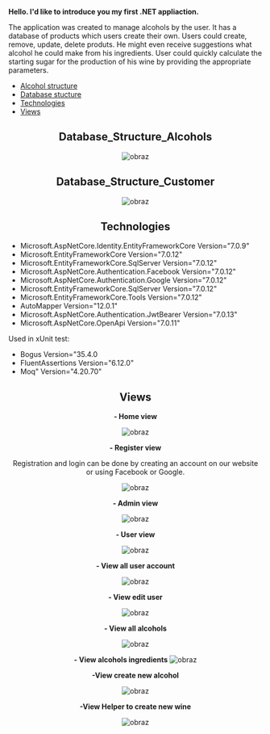 **Hello. I'd like to introduce you my first .NET appliaction.**

The application was created to manage alcohols by the user. It has a database of products which users create their own. 
Users could create, remove, update, delete produts.
He might even receive suggestions what alcohol he could make from his ingredients.
User could quickly calculate the starting sugar for the production of his wine by providing the appropriate parameters.

- [Alcohol structure](#Database_Structure_Alcohols)
- [Database stucture](#Database_Structure_Customer)
- [Technologies](#Technologies)
- [Views](#views)

<div align="center">

## Database_Structure_Alcohols

![obraz](https://github.com/SuchMateusz/WebAppMVC/assets/103280699/8c9fdfd4-ab1e-4842-ad66-6aa8833f82da)

## Database_Structure_Customer

![obraz](https://github.com/SuchMateusz/WebAppMVC/assets/103280699/cb15ed3a-52bc-4e91-a4c6-cbf859873d27)

## Technologies

</div>

- Microsoft.AspNetCore.Identity.EntityFrameworkCore Version="7.0.9" 
- Microsoft.EntityFrameworkCore Version="7.0.12" 
- Microsoft.EntityFrameworkCore.SqlServer Version="7.0.12" 
- Microsoft.AspNetCore.Authentication.Facebook Version="7.0.12"
- Microsoft.AspNetCore.Authentication.Google Version="7.0.12"
- Microsoft.EntityFrameworkCore.SqlServer Version="7.0.12" 
- Microsoft.EntityFrameworkCore.Tools Version="7.0.12" 
- AutoMapper Version="12.0.1"
- Microsoft.AspNetCore.Authentication.JwtBearer Version="7.0.13"
- Microsoft.AspNetCore.OpenApi Version="7.0.11"

Used in xUnit test:
- Bogus Version="35.4.0
- FluentAssertions Version="6.12.0"
- Moq" Version="4.20.70"

<div align="center">
  
## Views

**- Home view**

  ![obraz](https://github.com/SuchMateusz/WebAppMVC/assets/103280699/71fb5f7b-3a2c-417f-b3f6-e340af7a1175)

**- Register view**

Registration and login can be done by creating an account on our website or using Facebook or Google.

![obraz](https://github.com/SuchMateusz/WebAppMVC/assets/103280699/2ac38115-cd08-4714-a043-8644060e4383)

**- Admin view**

![obraz](https://github.com/SuchMateusz/WebAppMVC/assets/103280699/c735daa3-a953-4228-9c47-53a27f8109b8)

**- User view**

  ![obraz](https://github.com/SuchMateusz/WebAppMVC/assets/103280699/0a8e8554-cfad-4b7d-894f-7f16c87973db)

**- View all user account**

![obraz](https://github.com/SuchMateusz/WebAppMVC/assets/103280699/64c04e67-167d-44c9-84a0-5f84e6c1dd12)

**- View edit user**

  ![obraz](https://github.com/SuchMateusz/WebAppMVC/assets/103280699/000d50d7-a94f-4bf0-a3a3-77093bf9ed5b)

**- View all alcohols**

![obraz](https://github.com/SuchMateusz/WebAppMVC/assets/103280699/ca55acb3-de83-4ba2-9c72-936058ddc052)

**- View alcohols ingredients**
![obraz](https://github.com/SuchMateusz/WebAppMVC/assets/103280699/d54cca91-721d-4bd8-b115-0f54cf84025a)

**-View create new alcohol**

![obraz](https://github.com/SuchMateusz/WebAppMVC/assets/103280699/1a81fe91-a8a5-4f74-8ee1-3a727c8ba16a)

**-View Helper to  create new wine**

![obraz](https://github.com/SuchMateusz/WebAppMVC/assets/103280699/04fca7de-21e6-4f29-b4cb-492fe6439503)

</div>

